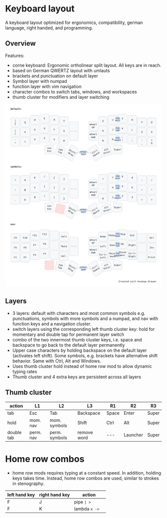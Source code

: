 # Keyboard layout

A keyboard layout optimized for ergonomics, compatibility, german language, right handed, and programming.

## Overview

Features:

- corne keyboard: Ergonomic ortholinear split layout. All keys are in reach.
- based on German QWERTZ layout with umlauts
- brackets and punctuation on default layer
- Symbol layer with numpad
- function layer with vim navigation
- character combos to switch tabs, windows, and workspaces
- thumb cluster for modifiers and layer switching

![](keymap.svg)

## Layers

- 3 layers: default with characters and most common symbols e.g. punctuations, symbols with more symbols and a numpad, and nav with function keys and a navigation cluster.
- switch layers using the corresponding left thumb cluster key: hold for momentary and double tap for permanent layer switch
- combo of the two innermost thumb cluster keys, i.e. space and backspace to go back to the default layer permanently
- Upper case characters by holding backspace on the default layer (activates left shift). Some symbols, e.g. brackets have alternative shift behavior. Same with Ctrl, Alt and Windows.
- Uses thumb cluster hold instead of home row mod to allow dynamic typing rates
- Thumb cluster and 4 extra keys are persistent across all layers

## Thumb cluster

| action     | L1        | L2            | L3          | R1    | R2       | R3    |
| ---------- | --------- | ------------- | ----------- | ----- | -------- | ----- |
| tab        | Esc       | Tab           | Backspace   | Space | Enter    | Super |
| hold       | mom. nav  | mom. symbols  | Shift       | Ctrl  | Alt      | Super |
| double tab | perm. nav | perm. symbols | remove word | ---   | Launcher | Super |

# Home row combos

- home row mods requires typing at a constant speed. In addition, holding keys takes time. Instead, home row combos are used, similar to strokes in stenography.

| left hand key | right hand key | action          |
| ------------- | -------------- | --------------- |
| F             | J              | pipe `\| >`     |
| F             | K              | lambda `x ->  ` |
